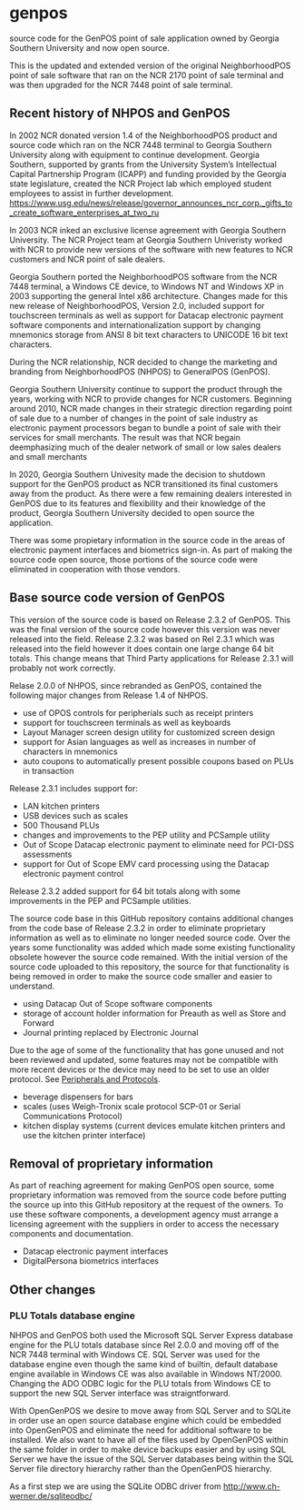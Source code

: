 # genpos
source code for the GenPOS point of sale application owned by Georgia Southern University and now open source.

This is the updated and extended version of the original NeighborhoodPOS point of sale software that ran on
the NCR 2170 point of sale terminal and was then upgraded for the NCR 7448 point of sale terminal.

## Recent history of NHPOS and GenPOS

In 2002 NCR donated version 1.4 of the NeighborhoodPOS product and source code which ran on the NCR 7448 terminal
to Georgia Southern University along with equipment to continue development. Georgia Southern, supported by grants from the
University System’s Intellectual Capital Partnership Program (ICAPP)
and funding provided by the Georgia state legislature, created the NCR Project lab which employed student
employees to assist in further development.
https://www.usg.edu/news/release/governor_announces_ncr_corp._gifts_to_create_software_enterprises_at_two_ru

In 2003 NCR inked an exclusive license agreement with Georgia Southern University. The NCR Project team at Georgia
Southern Univeristy worked with NCR to provide new versions of the software with new features to NCR customers and
NCR point of sale dealers.

Georgia Southern ported the NeighborhoodPOS software from the NCR 7448 terminal, a Windows CE device, to
Windows NT and Windows XP in 2003 supporting the general Intel x86 architecture. Changes made for this new
release of NeighborhoodPOS, Version 2.0, included support for touchscreen terminals as well as support for
Datacap electronic payment software components and internationalization support by changing mnemonics storage
from ANSI 8 bit text characters to UNICODE 16 bit text characters.

During the NCR relationship, NCR decided to change the marketing and branding from
NeighborhoodPOS (NHPOS) to GeneralPOS (GenPOS).

Georgia Southern University continue to support the product through the years, working with NCR to provide
changes for NCR customers. Beginning around 2010, NCR made changes in their strategic direction regarding point of
sale due to a number of changes in the point of sale industry as electronic payment processors began to bundle
a point of sale with their services for small merchants. The result was that NCR begain deemphasizing much of
the dealer network of small or low sales dealers and small merchants 

In 2020, Georgia Southern Univesity made the decision to shutdown support for the GenPOS product as NCR transitioned its
final customers away from the product. As there were a few remaining dealers interested in GenPOS due to its features
and flexibility and their knowledge of the product, Georgia Southern University decided to open source the application.

There was some propietary information in the source code in the areas of electronic payment interfaces and biometrics
sign-in. As part of making the source code open source, those portions of the source code were eliminated in cooperation
with those vendors.

## Base source code version of GenPOS

This version of the source code is based on Release 2.3.2 of GenPOS. This was the final version of the source code however
this version was never released into the field. Release 2.3.2 was based on Rel 2.3.1 which was released into the field
however it does contain one large change 64 bit totals. This change means that Third Party applications for Release 2.3.1
will probably not work correctly.

Relase 2.0.0 of NHPOS, since rebranded as GenPOS, contained the following major changes from Release 1.4 of NHPOS.

  - use of OPOS controls for peripherials such as receipt printers
  - support for touchscreen terminals as well as keyboards
  - Layout Manager screen design utility for customized screen design
  - support for Asian languages as well as increases in number of characters in mnemonics
  - auto coupons to automatically present possible coupons based on PLUs in transaction

Release 2.3.1 includes support for:

  - LAN kitchen printers
  - USB devices such as scales
  - 500 Thousand PLUs
  - changes and improvements to the PEP utility and PCSample utility
  - Out of Scope Datacap electronic payment to eliminate need for PCI-DSS assessments
  - support for Out of Scope EMV card processing using the Datacap electronic payment control
 
 Release 2.3.2 added support for 64 bit totals along with some improvements in the PEP and PCSample utilities.
 
 The source code base in this GitHub repository contains additional changes from the code base of Release 2.3.2
 in order to eliminate proprietary information as well as to eliminate no longer needed source code. Over the years
 some functionality was added which made some existing functionality obsolete however the source code remained. With
 the initial version of the source code uploaded to this repository, the source for that functionality is being
 removed in order to make the source code smaller and easier to understand.
 
  - using Datacap Out of Scope software components
  - storage of account holder information for Preauth as well as Store and Forward
  - Journal printing replaced by Electronic Journal
  
  Due to the age of some of the functionality that has gone unused and not been reviewed and updated, some features
  may not be compatible with more recent devices or the device may need to be set to use an older protocol. See [Peripherals and Protocols](https://github.com/opengenpos/genpos/wiki/Peripherals-and-Protocols).
  
   - beverage dispensers for bars
   - scales (uses Weigh-Tronix scale protocol SCP-01 or Serial Communications Protocol)
   - kitchen display systems (current devices emulate kitchen printers and use the kitchen printer interface)
 
 ## Removal of proprietary information

As part of reaching agreement for making GenPOS open source, some proprietary information was removed from the
source code before putting the source up into this GitHub repository at the request of the owners. To use
these software components, a development agency must arrange a licensing agreement with the suppliers in
order to access the necessary components and documentation.
  - Datacap electronic payment interfaces
  - DigitalPersona biometrics interfaces
  
## Other changes

### PLU Totals database engine

NHPOS and GenPOS both used the Microsoft SQL Server Express database engine for the PLU totals database
since Rel 2.0.0 and moving off of the NCR 7448 terminal with Windows CE. SQL Server was used for the
database engine even though the same kind of builtin, default database engine available in Windows CE was
also available in Windows NT/2000. Changing the ADO ODBC logic for the PLU totals from Windows CE to
support the new SQL Server interface was straigntforward.

With OpenGenPOS we desire to move away from SQL Server and to SQLite in order use an open source database engine
which could be embedded into OpenGenPOS and eliminate the need for additional software to be installed. We also
want to have all of the files used by OpenGenPOS within the same folder in order to make device backups easier
and by using SQL Server we have the issue of the SQL Server databases being within the SQL Server file directory
hierarchy rather than the OpenGenPOS hierarchy.

As a first step we are using the SQLite ODBC driver from http://www.ch-werner.de/sqliteodbc/
